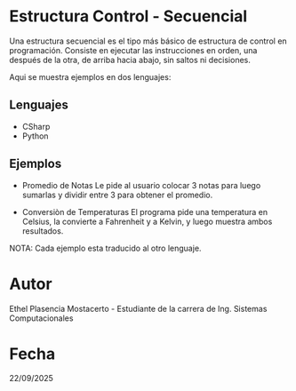 # Estructura Control - Secuencial
Una estructura secuencial es el tipo más básico de estructura de control en programación.
Consiste en ejecutar las instrucciones en orden, una después de la otra, de arriba hacia abajo, sin saltos ni decisiones.

Aqui se muestra ejemplos en dos lenguajes:
## Lenguajes
- CSharp
- Python

## Ejemplos
- Promedio de Notas
    Le pide al usuario colocar 3 notas para luego sumarlas y dividir entre 3 para obtener el promedio.

- Conversiòn de Temperaturas
    El programa pide una temperatura en Celsius, la convierte a Fahrenheit y a Kelvin, y luego muestra ambos resultados.
    
NOTA: Cada ejemplo esta traducido al otro lenguaje.

# Autor 
 Ethel Plasencia Mostacerto - Estudiante de la carrera de Ing. Sistemas Computacionales

# Fecha 
  22/09/2025

